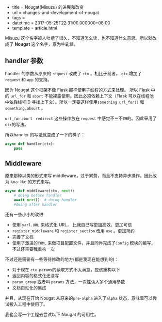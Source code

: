  - title = Nougat(Misuzu) 的进展和改变
 - url = changes-and-development-of-nougat
 - tags = 
 - datetime = 2017-05-25T22:31:00.000000+08:00
 - template = article.html

Misuzu 这个名字被人吐槽了很久，不知道怎么读，也不知道什么意思。所以就改成了 **Nougat** 这个名字，意为牛轧糖。


<!--more-->


## handler 参数

handler 的参数从原来的 `request` 改成了 `ctx` 。相比于前者， `ctx` 增加了 `request` 和 `app` 的支持。

因为 Nougat 这个框架不像 Flask 那样使用子线程的方式来处理。 所以 Flask 中的 `url_for` 和 `abort` 不能裸露使用。因此必须依赖上下文（Flask 可以在线程池中依靠线程ID 寻找上下文）。所以一定要这样使用`something.url_for()` 和 `something.abourt` 。

`url_for` `abort ` `redirect` 这些操作放在 `request` 中感觉不三不四的。因此采用了`ctx`的写法。

所以handler 的写法就变成了一下的样子：

```python
async def handler(ctx):
	pass
```



## Middleware

原来那种以类的形式来写 middleware，过于累赘，而且不支持异步操作。因此改为 koa-like 的方式来写。

```python
async def middleware(ctx, next):
    # doing before handler
    await next()  # doing handler
    #doing after handler
```



还有一些小小的改进

- 使用 `yarl.URL` 来格式化 URL， 比我自己写更加高效，更加可信
- `register_middleware` 和 `register_section`  改用 `use` 。更加简约
- 完善了文档
- 使用了激进的`TOML` 来做项目配置文件，并且同伴完成了`Config` 模块的编写，不过还需要我重构一次



不过还是需要有一些等待修改的地方(都是我现在能想到的)：

- 对于现在 `ctx.params`的读取方式不太满意，应该重构以下
- 返回内容的格式化还没写
- `param_group` 或者叫 `params` 方法，一次性读入多个通用参数
- 文档自动化的集成



并且，从现在开始 Nougat 从原来的`pre-alpha` 进入了`alpha` 状态，意味着可以尝试投入工程中使用了。

我也会写一个工程去尝试以下 Nougat 的可用性。
